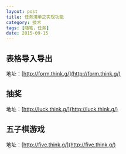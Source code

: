 ```yaml
---
layout: post
title: 任务清单之实现功能
category: 技术
tags: [随笔，任务]
date: 2015-09-15
---
```


## 表格导入导出
地址：[http://form.think.g/](http://form.think.g/)
## 抽奖
地址：[http://luck.think.g/](http://luck.think.g/)
## 五子棋游戏
地址：[http://five.think.g/](http://five.think.g/)
